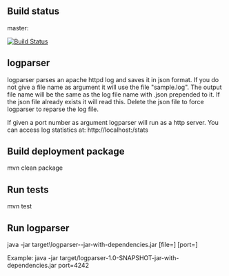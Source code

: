 Build status
--------------------------------------------------------------------------------
master:

[![Build Status](https://semaphoreci.com/api/v1/nilshb/logparser/branches/master/badge.svg)](https://semaphoreci.com/nilshb/logparser)


logparser
--------------------------------------------------------------------------------

logparser parses an apache httpd log and saves it in json format. If you do not
give a file name as argument it will use the file "sample.log". The output file
name will be the same as the log file name with .json prepended to it. If the
json file already exists it will read this. Delete the json file to force
logparser to reparse the log file.

If given a port number as argument logparser will run as a http server. You can
access log statistics at: http://localhost:<port>/stats


Build deployment package
------------------------
mvn clean package

Run tests
------------------------
mvn test

Run logparser
------------------------
java -jar target\logparser-<version>-jar-with-dependencies.jar [file=<file name>] [port=<server port>]

Example:
java -jar target/logparser-1.0-SNAPSHOT-jar-with-dependencies.jar port=4242
